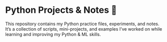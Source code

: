 # Python Projects & Notes 🐍

This repository contains my Python practice files, experiments, and notes.  
It’s a collection of scripts, mini-projects, and examples I’ve worked on while learning and improving my Python & ML skills.
